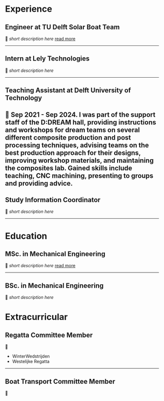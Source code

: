 # Experience

## Engineer at TU Delft Solar Boat Team
📅
_short description here_
[read more](pages/solarboat.md)

---

## Intern at Lely Technologies
📅
_short description here_

---

## Teaching Assistant at Delft University of Technology
📅 Sep 2021 - Sep 2024.
I was part of the support staff of the D:DREAM hall, providing instructions and workshops for dream teams on several different composite production and post processing techniques, advising teams on the best production approach for their designs, improving workshop materials, and maintaining the composites lab.
Gained skills include teaching, CNC machining, presenting to groups and providing advice.
---

## Study Information Coordinator
📅
_short description here_

---

# Education

## MSc. in Mechanical Engineering
📅
_short description here_
[read more](pages/master.md)

---

## BSc. in Mechanical Engineering
📅
_short description here_

# Extracurricular

## Regatta Committee Member
📅
- WinterWedstrijden
- Westelijke Regatta

---

## Boat Transport Committee Member
📅